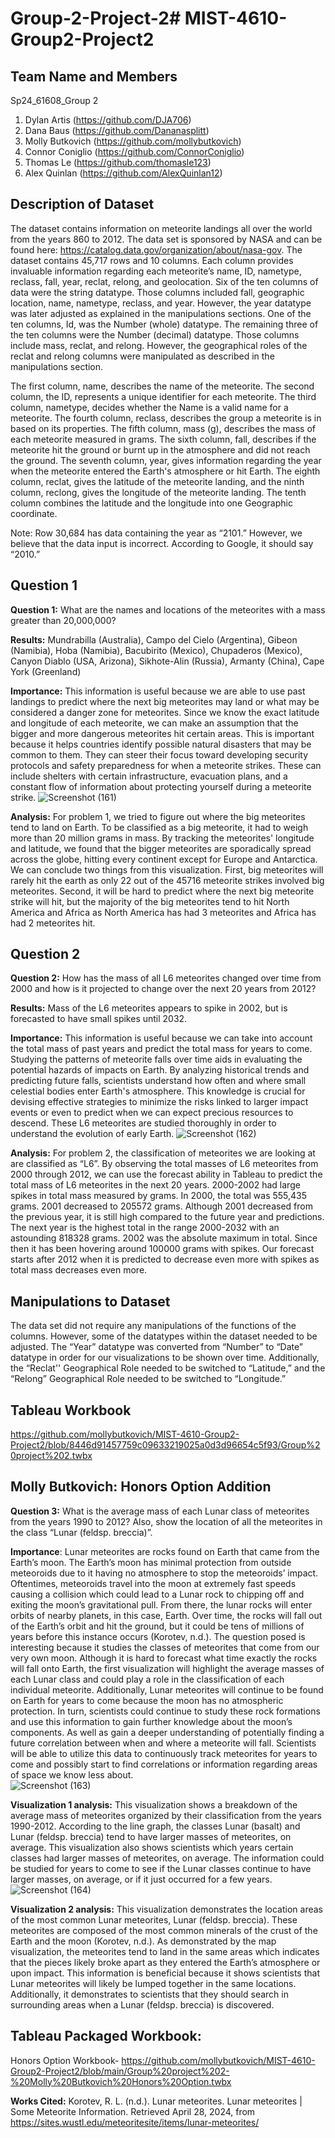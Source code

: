 # Group-2-Project-2# MIST-4610-Group2-Project2

## Team Name and Members
Sp24_61608_Group 2

1. Dylan Artis (https://github.com/DJA706)
2. Dana Baus (https://github.com/Dananasplitt)
3. Molly Butkovich (https://github.com/mollybutkovich)
4. Connor Coniglio (https://github.com/ConnorConiglio)
5. Thomas Le (https://github.com/thomasle123)
6. Alex Quinlan (https://github.com/AlexQuinlan12)

## Description of Dataset
The dataset contains information on meteorite landings all over the world from the years 860 to 2012. The data set is sponsored by NASA and can be found here: https://catalog.data.gov/organization/about/nasa-gov.  The dataset contains 45,717 rows and 10 columns. Each column provides invaluable information regarding each meteorite’s name, ID,  nametype, reclass, fall, year, reclat, relong, and geolocation. Six of the ten columns of data were the string datatype. Those columns included fall, geographic location, name, nametype, reclass, and year. However, the year datatype was later adjusted as explained in the manipulations sections. One of the ten columns, Id,  was the Number (whole) datatype. The remaining three of the ten columns were the Number (decimal) datatype. Those columns include mass, reclat, and relong. However, the geographical roles of the reclat and relong columns were manipulated as described in the manipulations section. 

The first column, name, describes the name of the meteorite. The second column, the ID, represents a unique identifier for each meteorite. The third column, nametype, decides whether the Name is a valid name for a meteorite. The fourth column, reclass, describes the group a meteorite is in based on its properties. The fifth column, mass (g), describes the mass of each meteorite measured in grams. The sixth column, fall, describes if the meteorite hit the ground or burnt up in the atmosphere and did not reach the ground. The seventh column, year, gives information regarding the year when the meteorite entered the Earth's atmosphere or hit Earth. The eighth column, reclat, gives the latitude of the meteorite landing, and the ninth column, reclong, gives the longitude of the meteorite landing. The tenth column combines the latitude and the longitude into one Geographic coordinate. 

Note: Row 30,684 has data containing the year as “2101.” However, we believe that the data input is incorrect. According to Google, it should say “2010.” 

## Question 1

**Question 1:** What are the names and locations of the meteorites with a mass greater than 20,000,000? 

  **Results:** Mundrabilla (Australia), Campo del Cielo (Argentina), Gibeon (Namibia), Hoba (Namibia), Bacubirito (Mexico), Chupaderos (Mexico), Canyon Diablo (USA, Arizona), Sikhote-Alin (Russia), Armanty (China), Cape York (Greenland)

  **Importance:** This information is useful because we are able to use past landings to predict where the next big meteorites may land or what may be considered a danger zone for meteorites. Since we know the exact latitude and longitude of each meteorite, we can make an assumption that the bigger and more dangerous meteorites hit certain areas. This is important because it helps countries identify possible natural disasters that may be common to them. They can steer their focus toward developing security protocols and safety preparedness for when a meteorite strikes. These can include shelters with certain infrastructure, evacuation plans, and a constant flow of information about protecting yourself during a meteorite strike.
![Screenshot (161)](https://github.com/mollybutkovich/MIST-4610-Group2-Project2/assets/163011335/cfed7466-c080-4693-ab8b-735f72dd8ec0)

  **Analysis:** For problem 1, we tried to figure out where the big meteorites tend to land on Earth. To be classified as a big meteorite, it had to weigh more than 20 million grams in mass. By tracking the meteorites' longitude and latitude, we found that the bigger meteorites are sporadically spread across the globe, hitting every continent except for Europe and Antarctica. We can conclude two things from this visualization. First, big meteorites will rarely hit the earth as only 22 out of the 45716 meteorite strikes involved big meteorites. Second, it will be hard to predict where the next big meteorite strike will hit, but the majority of the big meteorites tend to hit North America and Africa as North America has had 3 meteorites and Africa has had 2 meteorites hit.

## Question 2
**Question 2:** How has the mass of all L6 meteorites changed over time from 2000 and how is it projected to change over the next 20 years from 2012?

  **Results:** Mass of the L6 meteorites appears to spike in 2002, but is forecasted to have small spikes until 2032. 

  **Importance:** This information is useful because we can take into account the total mass of past years and predict the total mass for years to come. Studying the patterns of meteorite falls over time aids in evaluating the potential hazards of impacts on Earth. By analyzing historical trends and predicting future falls, scientists understand how often and where small celestial bodies enter Earth's atmosphere. This knowledge is crucial for devising effective strategies to minimize the risks linked to larger impact events or even to predict when we can expect precious resources to descend. These L6 meteorites are studied thoroughly in order to understand the evolution of early Earth.
![Screenshot (162)](https://github.com/mollybutkovich/MIST-4610-Group2-Project2/assets/163011335/aaf77428-4380-47f7-93f4-5e7b6949e9f3)

  **Analysis:** For problem 2, the classification of meteorites we are looking at are classified as “L6”. By observing the total masses of L6 meteorites from 2000 through 2012, we can use the forecast ability in Tableau to predict the total mass of L6 meteorites in the next 20 years. 2000-2002 had large spikes in total mass measured by grams. In 2000, the total was 555,435 grams. 2001 decreased to 205572 grams. Although 2001 decreased from the previous year, it is still high compared to the future year and predictions. The next year is the highest total in the range 2000-2032 with an astounding 818328 grams. 2002 was the absolute maximum in total. Since then it has been hovering around 100000 grams with spikes. Our forecast starts after 2012 when it is predicted to decrease even more with spikes as total mass decreases even more.

## Manipulations to Dataset
The data set did not require any manipulations of the functions of the columns. However, some of the datatypes within the dataset needed to be adjusted. The “Year” datatype was converted from “Number” to “Date” datatype in order for our visualizations to be shown over time. Additionally, the “Reclat'' Geographical Role needed to be switched to “Latitude,” and the “Relong” Geographical Role needed to be switched to “Longitude.” 

## Tableau Workbook
https://github.com/mollybutkovich/MIST-4610-Group2-Project2/blob/8446d91457759c09633219025a0d3d96654c5f93/Group%20project%202.twbx

## Molly Butkovich: Honors Option Addition
**Question 3:** What is the average mass of each Lunar class of meteorites from the years 1990 to 2012? Also, show the location of all the meteorites in the class “Lunar (feldsp. breccia)”. 

**Importance**: Lunar meteorites are rocks found on Earth that came from the Earth’s moon. The Earth’s moon has minimal protection from outside meteoroids due to it having no atmosphere to stop the meteoroids’ impact. Oftentimes, meteoroids travel into the moon at extremely fast speeds causing a collision which could lead to a Lunar rock to chipping off and exiting the moon’s gravitational pull. From there, the lunar rocks will enter orbits of nearby planets, in this case, Earth. Over time, the rocks will fall out of the Earth’s orbit and hit the ground, but it could be tens of millions of years before this instance occurs (Korotev, n.d.). The question posed is interesting because it studies the classes of meteorites that come from our very own moon. Although it is hard to forecast what time exactly the rocks will fall onto Earth, the first visualization will highlight the average masses of each Lunar class and could play a role in the classification of each individual meteorite. Additionally, Lunar meteorites will continue to be found on Earth for years to come because the moon has no atmospheric protection. In turn, scientists could continue to study these rock formations and use this information to gain further knowledge about the moon’s components. As well as gain a deeper understanding of potentially finding a future correlation between when and where a meteorite will fall. Scientists will be able to utilize this data to continuously track meteorites for years to come and possibly start to find correlations or information regarding areas of space we know less about.  
![Screenshot (163)](https://github.com/mollybutkovich/MIST-4610-Group2-Project2/assets/163011335/c4f5aa37-9942-4e2e-ad06-b5700c9cb3e4)

**Visualization 1 analysis:** This visualization shows a breakdown of the average mass of meteorites organized by their classification from the years 1990-2012. According to the line graph, the classes Lunar (basalt) and Lunar (feldsp. breccia) tend to have larger masses of meteorites, on average. This visualization also shows scientists which years certain classes had larger masses of meteorites, on average. The information could be studied for years to come to see if the Lunar classes continue to have larger masses, on average, or if it just occurred for a few years. 
![Screenshot (164)](https://github.com/mollybutkovich/MIST-4610-Group2-Project2/assets/163011335/ce5d09e1-0360-44cf-91ec-1f7ff1b9ca75)

**Visualization 2 analysis:** This visualization demonstrates the location areas of the most common Lunar meteorites, Lunar (feldsp. breccia). These meteorites are composed of the most common minerals of the crust of the Earth and the moon (Korotev, n.d.). As demonstrated by the map visualization, the meteorites tend to land in the same areas which indicates that the pieces likely broke apart as they entered the Earth’s atmosphere or upon impact. This information is beneficial because it shows scientists that Lunar meteorites will likely be lumped together in the same locations. Additionally, it demonstrates to scientists that they should search in surrounding areas when a Lunar (feldsp. breccia) is discovered.

## Tableau Packaged Workbook:
Honors Option Workbook- https://github.com/mollybutkovich/MIST-4610-Group2-Project2/blob/main/Group%20project%202-%20Molly%20Butkovich%20Honors%20Option.twbx

**Works Cited:** 
Korotev, R. L. (n.d.). Lunar meteorites. Lunar meteorites | Some Meteorite Information. Retrieved April 28, 2024, from https://sites.wustl.edu/meteoritesite/items/lunar-meteorites/


	


